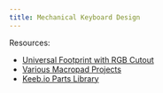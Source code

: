 ```yaml
---
title: Mechanical Keyboard Design
---
```


Resources:

- [Universal Footprint with RGB Cutout](https://imgur.com/r/mechanicalkeyboards/6Pj2D)
- [Various Macropad Projects](https://www.40percent.club/2018/11/sub-100mm-pcbs.html)
- [Keeb.io Parts Library](https://github.com/keebio/Keebio-Parts.pretty)
